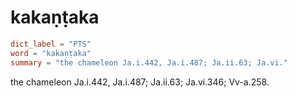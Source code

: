 # kakaṇṭaka

``` toml
dict_label = "PTS"
word = "kakaṇṭaka"
summary = "the chameleon Ja.i.442, Ja.i.487; Ja.ii.63; Ja.vi."
```

the chameleon Ja.i.442, Ja.i.487; Ja.ii.63; Ja.vi.346; Vv\-a.258.

